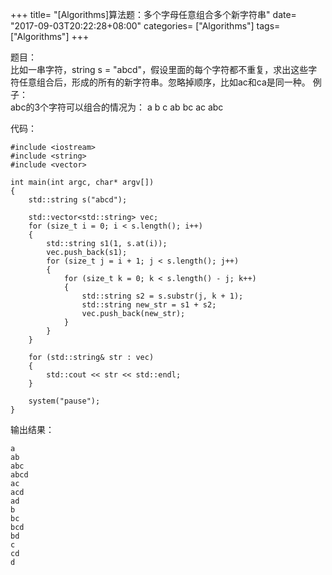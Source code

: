 +++
title= "[Algorithms]算法题：多个字母任意组合多个新字符串"
date= "2017-09-03T20:22:28+08:00"
categories= ["Algorithms"]
tags= ["Algorithms"]
+++

题目：  
比如一串字符，string s = "abcd"，假设里面的每个字符都不重复，求出这些字符任意组合后，形成的所有的新字符串。忽略掉顺序，比如ac和ca是同一种。
例子：  
abc的3个字符可以组合的情况为：
a
b
c
ab
bc
ac
abc

代码：

    #include <iostream>
    #include <string>
    #include <vector>

    int main(int argc, char* argv[])
    {
        std::string s("abcd");

        std::vector<std::string> vec;
        for (size_t i = 0; i < s.length(); i++)
        {
            std::string s1(1, s.at(i));
            vec.push_back(s1);
            for (size_t j = i + 1; j < s.length(); j++)
            {
                for (size_t k = 0; k < s.length() - j; k++)
                {
                    std::string s2 = s.substr(j, k + 1);
                    std::string new_str = s1 + s2;
                    vec.push_back(new_str);
                }
            }
        }

        for (std::string& str : vec)
        {
            std::cout << str << std::endl;
        }

        system("pause");
    }

输出结果：

    a
    ab
    abc
    abcd
    ac
    acd
    ad
    b
    bc
    bcd
    bd
    c
    cd
    d